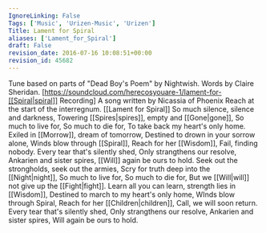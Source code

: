 ```yaml
---
IgnoreLinking: False
Tags: ['Music', 'Urizen-Music', 'Urizen']
Title: Lament for Spiral
aliases: ['Lament_for_Spiral']
draft: False
revision_date: 2016-07-16 10:08:51+00:00
revision_id: 45682
---
```


Tune based on parts of "Dead Boy's Poem" by Nightwish. 
Words by Claire Sheridan.  [https://soundcloud.com/herecosyouare-1/lament-for-[[Spiral|spiral]] Recording] 
A song written by Nicassia of Phoenix Reach at the start of the interregnum. 
[[Lament for Spiral]]
So much silence, silence and darkness,
Towering [[Spires|spires]], empty and [[Gone|gone]],
So much to live for,
So much to die for,
To take back my heart's only home.
Exiled in [[Morrow]], dream of tomorrow,
Destined to drown in your sorrow alone,
Winds blow through [[Spiral]],
Reach for her [[Wisdom]],
Fail, finding nobody.
Every tear that's silently shed,
Only strangthens our resolve,
Ankarien and sister spires,
[[Will]] again be ours to hold.
Seek out the strongholds, seek out the armies,
Scry for truth deep into the [[Night|night]],
So much to live for,
So much to die for,
But we [[Will|will]] not give up the [[Fight|fight]].
Learn all you can learn, strength lies in [[Wisdom]],
Destined to march to my heart's only home,
WInds blow through Spiral,
Reach for her [[Children|children]],
Call, we will soon return. 
Every tear that's silently shed,
Only strangthens our resolve,
Ankarien and sister spires,
Will again be ours to hold.